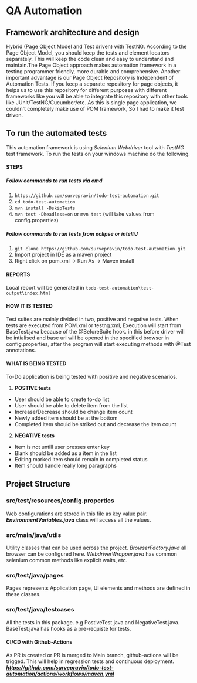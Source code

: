# QA Automation

## Framework architecture and design
Hybrid (Page Object Model and Test driven) with TestNG. According to the Page Object Model, you should keep the tests and element locators separately. This will keep the code clean and easy to understand and maintain.The Page Object approach makes automation framework in a testing programmer friendly, more durable and comprehensive. Another important advantage is our Page Object Repository is Independent of Automation Tests. If you keep a separate repository for page objects, it helps us to use this repository for different purposes with different frameworks like you will be able to integrate this repository with other tools like JUnit/TestNG/Cucumber/etc.
As this is single page application, we couldn't completely make use of POM framework, So I had to make it test driven.

## To run the automated tests
This automation framework is using *Selenium Webdriver* tool with *TestNG* test framework. To run the tests on your windows machine do the following.

#### STEPS
##### Follow commands to run tests via cmd
1. `https://github.com/survepravin/todo-test-automation.git`
2. `cd todo-test-automation`
3. `mvn install -DskipTests`
4. `mvn test -Dheadless=on` or `mvn test` (will take values from config.properties)

##### Follow commands to run tests from eclipse or intelliJ
1. `git clone https://github.com/survepravin/todo-test-automation.git`
2. Import project in IDE as a maven project
3. Right click on pom.xml -> Run As -> Maven install


#### REPORTS
Local report will be generated in `todo-test-automation\test-output\index.html`

#### HOW IT IS TESTED
Test suites are mainly divided in two, positive and negative tests. When tests are executed from POM.xml or testng.xml, Execution will start from BaseTest.java because of the @BeforeSuite hook. in this before driver will be intialised and base url will be opened in the specified browser in config.properties, after the program will start executing methods with @Test annotations.
#### WHAT IS BEING TESTED
To-Do application is being tested with positive and negative scenarios. 
1. **POSTIVE tests**
- User should be able to create to-do list
- User should be able to delete item from the list
- Increase/Decrease should be change item count
- Newly added item should be at the bottom
- Completed item should be striked out and decrease the item count
2. **NEGATIVE tests**
- Item is not untill user presses enter key
- Blank should be added as a item in the list
- Editing marked item should remain in completed status
- Item should handle really long paragraphs

## Project Structure

### src/test/resources/config.properties
Web configurations are stored in this file as key value pair. _**EnvironmentVariables.java**_ class will access all the values.

### src/main/java/utils
Utility classes that can be used across the project. *BrowserFactory.java* all browser can be configured here. *WebdriverWrapper.java* has common selenium common methods like explicit waits, etc.

### src/test/java/pages
Pages represents Application page, UI elements and methods are defined in these classes.

### src/test/java/testcases
All the tests in this package. e.g PostiveTest.java and NegativeTest.java.
BaseTest.java has hooks as a pre-requiste for tests.

#### CI/CD with Github-Actions
As PR is created or PR is merged to Main branch, github-actions will be trigged. This will help in regression tests and continuous deployment.
_**https://github.com/survepravin/todo-test-automation/actions/workflows/maven.yml**_
